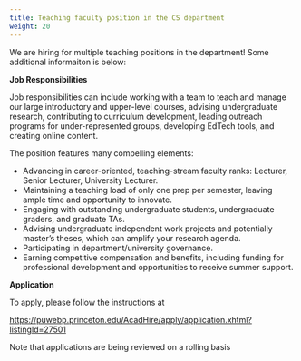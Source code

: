 ```yaml
---
title: Teaching faculty position in the CS department
weight: 20
---
```


We are hiring for multiple teaching positions in the department! Some additional informaiton is below:

**Job Responsibilities**

Job responsibilities can include working with a team to teach and manage our large introductory and upper-level courses, advising undergraduate research, contributing to curriculum development, leading outreach programs for under-represented groups, developing EdTech tools, and creating online content.

The position features many compelling elements:
* Advancing in career-oriented, teaching-stream faculty ranks: Lecturer, Senior Lecturer, University Lecturer.
* Maintaining a teaching load of only one prep per semester, leaving ample time and opportunity to innovate.
* Engaging with outstanding undergraduate students, undergraduate graders, and graduate TAs.
* Advising undergraduate independent work projects and potentially master’s theses, which can amplify your research agenda.
* Participating in department/university governance.
* Earning competitive compensation and benefits, including funding for professional development and opportunities to receive summer support.

**Application**

To apply, please follow the instructions at

https://puwebp.princeton.edu/AcadHire/apply/application.xhtml?listingId=27501

Note that applications are being reviewed on a rolling basis
